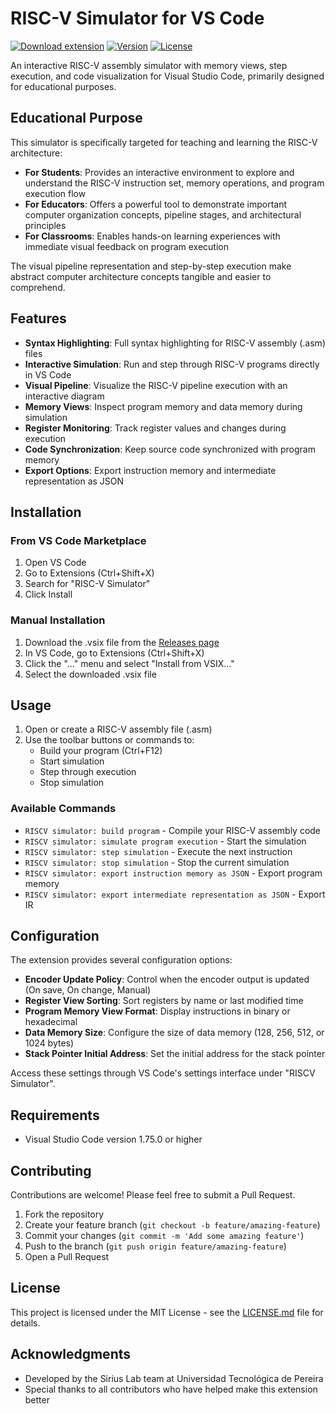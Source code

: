 # RISC-V Simulator for VS Code

[![Download extension](https://img.shields.io/badge/Download-.vsix-blue?style=for-the-badge&logo=visualstudiocode)](https://github.com/LabSirius/RiscVSiriusStudio/releases/download/v0.0.5/rv-simulator-0.0.5.vsix)
[![Version](https://img.shields.io/badge/version-0.0.2-green?style=for-the-badge)](https://github.com/LabSirius/RiscVSiriusStudio/releases)
[![License](https://img.shields.io/badge/license-MIT-orange?style=for-the-badge)](LICENSE.md)

An interactive RISC-V assembly simulator with memory views, step execution, and code visualization for Visual Studio Code, primarily designed for educational purposes.

## Educational Purpose

This simulator is specifically targeted for teaching and learning the RISC-V architecture:

- **For Students**: Provides an interactive environment to explore and understand the RISC-V instruction set, memory operations, and program execution flow
- **For Educators**: Offers a powerful tool to demonstrate important computer organization concepts, pipeline stages, and architectural principles
- **For Classrooms**: Enables hands-on learning experiences with immediate visual feedback on program execution

The visual pipeline representation and step-by-step execution make abstract computer architecture concepts tangible and easier to comprehend.

## Features

- **Syntax Highlighting**: Full syntax highlighting for RISC-V assembly (.asm) files
- **Interactive Simulation**: Run and step through RISC-V programs directly in VS Code
- **Visual Pipeline**: Visualize the RISC-V pipeline execution with an interactive diagram
- **Memory Views**: Inspect program memory and data memory during simulation
- **Register Monitoring**: Track register values and changes during execution
- **Code Synchronization**: Keep source code synchronized with program memory
- **Export Options**: Export instruction memory and intermediate representation as JSON

## Installation

### From VS Code Marketplace
1. Open VS Code
2. Go to Extensions (Ctrl+Shift+X)
3. Search for "RISC-V Simulator"
4. Click Install

### Manual Installation
1. Download the .vsix file from the [Releases page](https://github.com/LabSirius/RiscVSiriusStudio/releases)
2. In VS Code, go to Extensions (Ctrl+Shift+X)
3. Click the "..." menu and select "Install from VSIX..."
4. Select the downloaded .vsix file

## Usage

1. Open or create a RISC-V assembly file (.asm)
2. Use the toolbar buttons or commands to:
   - Build your program (Ctrl+F12)
   - Start simulation
   - Step through execution
   - Stop simulation

### Available Commands

- `RISCV simulator: build program` - Compile your RISC-V assembly code
- `RISCV simulator: simulate program execution` - Start the simulation
- `RISCV simulator: step simulation` - Execute the next instruction
- `RISCV simulator: stop simulation` - Stop the current simulation
- `RISCV simulator: export instruction memory as JSON` - Export program memory
- `RISCV simulator: export intermediate representation as JSON` - Export IR

## Configuration

The extension provides several configuration options:

- **Encoder Update Policy**: Control when the encoder output is updated (On save, On change, Manual)
- **Register View Sorting**: Sort registers by name or last modified time
- **Program Memory View Format**: Display instructions in binary or hexadecimal
- **Data Memory Size**: Configure the size of data memory (128, 256, 512, or 1024 bytes)
- **Stack Pointer Initial Address**: Set the initial address for the stack pointer

Access these settings through VS Code's settings interface under "RISCV Simulator".

## Requirements

- Visual Studio Code version 1.75.0 or higher

## Contributing

Contributions are welcome! Please feel free to submit a Pull Request.

1. Fork the repository
2. Create your feature branch (`git checkout -b feature/amazing-feature`)
3. Commit your changes (`git commit -m 'Add some amazing feature'`)
4. Push to the branch (`git push origin feature/amazing-feature`)
5. Open a Pull Request

## License

This project is licensed under the MIT License - see the [LICENSE.md](LICENSE.md) file for details.

## Acknowledgments

- Developed by the Sirius Lab team at Universidad Tecnológica de Pereira
- Special thanks to all contributors who have helped make this extension better
